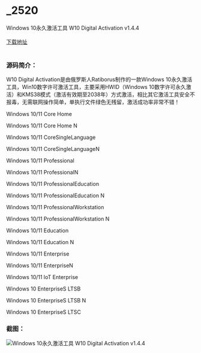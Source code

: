 # _2520
Windows 10永久激活工具 W10 Digital Activation v1.4.4
<br/></br>
[下载地址](https://www.uuid2.com/2520.html "下载地址")
<br/></br>
<h3>源码简介：</h3>
<p>W10 Digital Activation是由俄罗斯人Ratiborus制作的一款Windows 10永久激活工具，Win10数字许可激活工具，主要采用HWID（Windows 10数字许可永久激活）和KMS38模式（激活有效期至2038年）方式激活，相比其它激活工具安全不报毒，无需联网操作简单，单执行文件绿色无残留，激活成功率非常不错！<p>
<p>Windows 10/11 Core Home<p>
<p>Windows 10/11 Core Home N<p>
<p>Windows 10/11 CoreSingleLanguage<p>
<p>Windows 10/11 CoreSingleLanguageN<p>
<p>Windows 10/11 Professional<p>
<p>Windows 10/11 ProfessionalN<p>
<p>Windows 10/11 ProfessionalEducation<p>
<p>Windows 10/11 ProfessionalEducation N<p>
<p>Windows 10/11 ProfessionalWorkstation<p>
<p>Windows 10/11 ProfessionalWorkstation N<p>
<p>Windows 10/11 Education<p>
<p>Windows 10/11 Education N<p>
<p>Windows 10/11 Enterprise<p>
<p>Windows 10/11 EnterpriseN<p>
<p>Windows 10/11 loT Enterprise<p>
<p>Windows 10 EnterpriseS LTSB<p>
<p>Windows 10 EnterpriseS LTSB N<p>
<p>Windows 10 EnterpriseS LTSC<p>
<h3>截图：</h3>
<img src="https://www.uuid2.com/wp-content/uploads/img/202112/e55aa9c726.png" alt="Windows 10永久激活工具 W10 Digital Activation v1.4.4">
